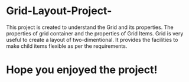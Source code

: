 # Grid-Layout-Project-

This project is created to understand the Grid and its properties.
The properties of grid container and the properties of Grid Items.
Grid is very useful to create a layout of two-dimentional.
It provides the facilities to make child items flexible as per the requirements.

# Hope you enjoyed the project!

